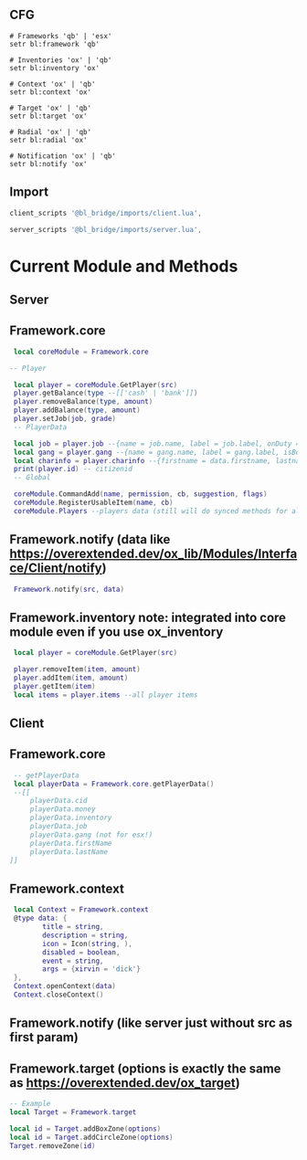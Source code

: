 

## CFG
``` 
# Frameworks 'qb' | 'esx'
setr bl:framework 'qb' 

# Inventories 'ox' | 'qb'
setr bl:inventory 'ox'

# Context 'ox' | 'qb'
setr bl:context 'ox'

# Target 'ox' | 'qb'
setr bl:target 'ox'

# Radial 'ox' | 'qb'
setr bl:radial 'ox'

# Notification 'ox' | 'qb'
setr bl:notify 'ox'
```

## Import 
```lua
client_scripts '@bl_bridge/imports/client.lua',

server_scripts '@bl_bridge/imports/server.lua',
```

# Current Module and Methods

## Server
## Framework.core
```lua
 local coreModule = Framework.core

-- Player

 local player = coreModule.GetPlayer(src)
 player.getBalance(type --[['cash' | 'bank']])
 player.removeBalance(type, amount)
 player.addBalance(type, amount)
 player.setJob(job, grade)
 -- PlayerData

 local job = player.job --{name = job.name, label = job.label, onDuty = job.onduty, isBoss = job.isboss, grade = {name = job.grade.level, label = job.grade.label, salary = job.payment}}
 local gang = player.gang --{name = gang.name, label = gang.label, isBoss = gang.isboss, grade = {name = gang.grade.level, label = gang.grade.label}}
 local charinfo = player.charinfo --{firstname = data.firstname, lastname = data.lastname}
 print(player.id) -- citizenid
 -- Global

 coreModule.CommandAdd(name, permission, cb, suggestion, flags)
 coreModule.RegisterUsableItem(name, cb)
 coreModule.Players --players data (still will do synced methods for all framework, now every framework have their players data)
```
## Framework.notify (data like https://overextended.dev/ox_lib/Modules/Interface/Client/notify)
```lua
 Framework.notify(src, data)
```
## Framework.inventory note: integrated into core module even if you use ox_inventory

```lua
 local player = coreModule.GetPlayer(src)

 player.removeItem(item, amount)
 player.addItem(item, amount)
 player.getItem(item)
 local items = player.items --all player items
```
## Client
## Framework.core

```lua
 -- getPlayerData
 local playerData = Framework.core.getPlayerData()
 --[[
     playerData.cid
     playerData.money
     playerData.inventory
     playerData.job 
     playerData.gang (not for esx!)
     playerData.firstName
     playerData.lastName
]]

```
## Framework.context

```lua
 local Context = Framework.context
 @type data: {
        title = string,
        description = string,
        icon = Icon(string, ),
        disabled = boolean,
        event = string,
        args = {xirvin = 'dick'}
 },
 Context.openContext(data)
 Context.closeContext()
```
## Framework.notify (like server just without src as first param)

## Framework.target (options is exactly the same as https://overextended.dev/ox_target)
```lua
-- Example
local Target = Framework.target

local id = Target.addBoxZone(options)
local id = Target.addCircleZone(options)
Target.removeZone(id)
```
